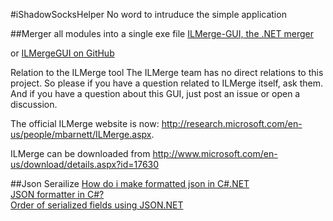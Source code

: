 
#iShadowSocksHelper
No word to intruduce the simple application

##Merger all modules into a single exe file
[ILMerge-GUI, the .NET merger](https://ilmergegui.codeplex.com/)  

or 
[ILMergeGUI on GitHub](https://github.com/jpdillingham/ILMergeGUI)

Relation to the ILMerge tool
The ILMerge team has no direct relations to this project. So please if you have a question related to ILMerge itself, ask them. And if you have a question about this GUI, just post an issue or open a discussion. 

The official ILMerge website is now:  http://research.microsoft.com/en-us/people/mbarnett/ILMerge.aspx.

ILMerge can be downloaded from http://www.microsoft.com/en-us/download/details.aspx?id=17630


##Json Serailize
[How do i make formatted json in C#.NET](http://stackoverflow.com/a/21407175)  
[JSON formatter in C#?](https://stackoverflow.com/questions/4580397/json-formatter-in-c)   
[Order of serialized fields using JSON.NET](https://stackoverflow.com/questions/3330989/order-of-serialized-fields-using-json-net)    